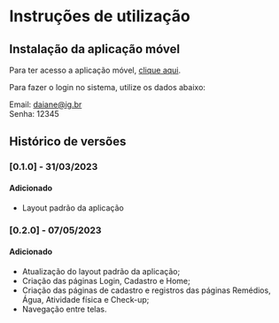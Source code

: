 # Instruções de utilização

## Instalação da aplicação móvel

Para ter acesso a aplicação móvel, <a href="https://snack.expo.dev/@procopiodaiane/atual">clique aqui</a>.

Para fazer o login no sistema, utilize os dados abaixo:

Email: daiane@ig.br
<br>
Senha: 12345

## Histórico de versões

### [0.1.0] - 31/03/2023
#### Adicionado
- Layout padrão da aplicação

### [0.2.0] - 07/05/2023
#### Adicionado
- Atualização do layout padrão da aplicação;
- Criação das páginas Login, Cadastro e Home;
- Criação das páginas de cadastro e registros das páginas Remédios, Água, Atividade física e Check-up;
- Navegação entre telas.
